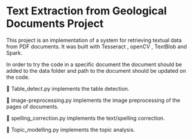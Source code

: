 # Text Extraction from Geological Documents Project
 
 This project is an implementation of a system for retrieving textual data from PDF documents. It was built with Tesseract , openCV , TextBlob and Spark.
 
 In order to try the code in a specific document the document should be added to the data folder and path to the document should be updated on the code.

:small_blue_diamond: Table_detect.py implements the table detection.

:small_blue_diamond: image-preprocessing.py implements the image preprocessing of the pages of documents.

:small_blue_diamond: spelling_correction.py implements the text/spelling correction.

:small_blue_diamond: Topic_modelling.py implements the topic analysis.






 
